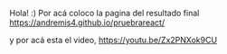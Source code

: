 Hola! :) Por acá coloco la pagina del resultado final  https://andremis4.github.io/pruebrareact/

y por acá esta el video, https://youtu.be/Zx2PNXok9CU
